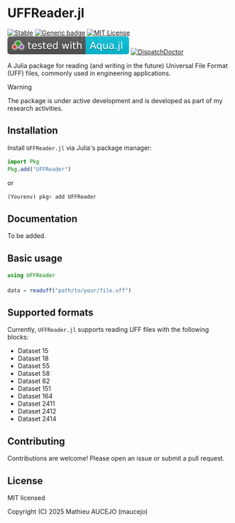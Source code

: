 # UFFReader.jl

[![Stable](https://img.shields.io/badge/docs-stable-blue.svg)](https://maucejo.github.io/UFFReader.jl/)
[![Generic badge](https://img.shields.io/badge/Version-0.1.0-cornflowerblue.svg)]()
[![MIT License](https://img.shields.io/badge/License-MIT-forestgreen)](https://github.com/maucejo/elsearticle/blob/main/LICENSE)
[![Aqua QA](https://raw.githubusercontent.com/JuliaTesting/Aqua.jl/master/badge.svg)](https://github.com/JuliaTesting/Aqua.jl)
[![DispatchDoctor](https://img.shields.io/badge/%F0%9F%A9%BA_tested_with-DispatchDoctor.jl-blue?labelColor=white)](https://github.com/MilesCranmer/DispatchDoctor.jl)

A Julia package for reading (and writing in the future) Universal File Format (UFF) files, commonly used in engineering applications.

> [!WARNING]
> The package is under active development and is developed as part of my research activities.

## Installation

Install `UFFReader.jl` via Julia's package manager:
```julia
import Pkg
Pkg.add("UFFReader")
```

or
```julia
(Yourenv) pkg> add UFFReader
```

## Documentation

To be added.

## Basic usage

```julia
using UFFReader

data = readuff("path/to/your/file.uff")
```

## Supported formats
Currently, `UFFReader.jl` supports reading UFF files with the following blocks:
- Dataset 15
- Dataset 18
- Dataset 55
- Dataset 58
- Dataset 82
- Dataset 151
- Dataset 164
- Dataset 2411
- Dataset 2412
- Dataset 2414

## Contributing

Contributions are welcome! Please open an issue or submit a pull request.

## License

MIT licensed

Copyright (C) 2025 Mathieu AUCEJO (maucejo)